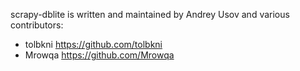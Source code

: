 scrapy-dblite is written and maintained by Andrey Usov and various contributors:

- tolbkni <https://github.com/tolbkni>
- Mrowqa <https://github.com/Mrowqa>

